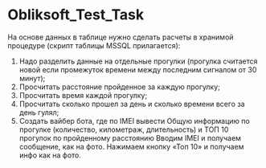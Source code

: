 # Obliksoft_Test_Task

На основе данных в таблице нужно сделать расчеты в хранимой процедуре (скрипт таблицы MSSQL прилагается):
1. Надо разделить данные на отдельные прогулки (прогулка считается новой если промежуток времени между последним сигналом от 30 минут);
2. Просчитать расстояние пройденное за каждую прогулку;
3. Просчитать время каждой прогулку;
4. Просчитать сколько прошел за день и сколько времени всего за день гулял;
5. Создать вайбер бота, где по IMEI вывести Общую информацию по прогулке (количество, километраж, длительность) и ТОП 10 прогулок по пройденному расстоянию Вводим IMEI и получаем сообщение, как на фото. Нажимаем кнопку «Топ 10» и получаем инфо как на фото.
